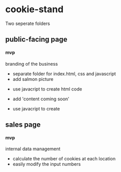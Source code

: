 # cookie-stand

Two seperate folders

## public-facing page
  #### mvp
  branding of the business

  * separate folder for index.html, css and javascript
  * add salmon picture
   - use javacript to create html code
  * add 'content coming soon'
   - use javacript to create

## sales page
#### mvp
internal data management
  * calculate the number of cookies at each location
  * easily modify the input numbers
  
